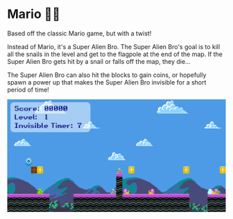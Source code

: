 # Mario 🏃‍♂️

Based off the classic Mario game, but with a twist! 

Instead of Mario, it's a Super Alien Bro. The Super Alien Bro's goal is to kill all the snails in the level and get to the flagpole at the end of the map. If the Super Alien Bro gets hit by a snail or falls off the map, they die...

The Super Alien Bro can also hit the blocks to gain coins, or hopefully spawn a power up that makes the Super Alien Bro invisible for a short period of time!


![The Game](/Mario/repoImages/Game.PNG)
